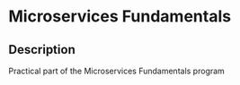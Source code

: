 # Microservices Fundamentals

## Description

Practical part of the Microservices Fundamentals program